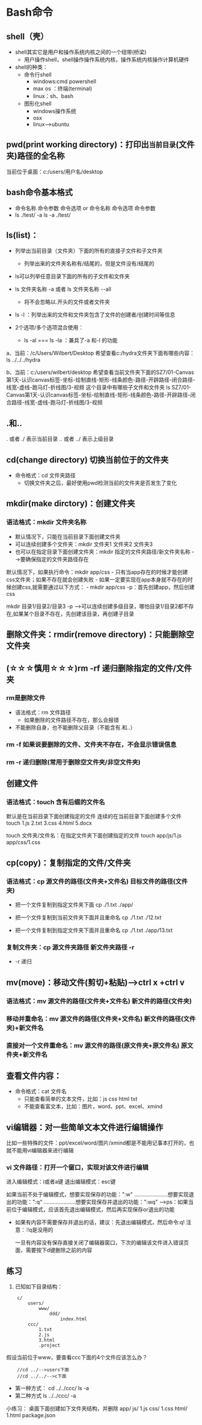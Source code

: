 ﻿# Bash命令
## shell（壳）
+ shell其实它是用户和操作系统内核之间的一个纽带(桥梁)
    - 用户操作shell，shell操作操作系统内核，操作系统内核操作计算机硬件
+ shell的种类：
    - 命令行shell
        - windows:cmd powershell
        - max os ：终端(terminal)
        - linux：sh、bash
    - 图形化shell
        - windows操作系统
        - osx
        - linux-->ubuntu

## pwd(print working directory)：打印出`当前目录`(文件夹)路径的全名称
当前位于桌面：c:/users/用户名/desktop

## bash命令基本格式
+ 命令名称 命令参数 命令选项   or  命令名称 命令选项 命令参数
+ ls      ./test/  -a             ls     -a     ./test/

## ls(list)：
+ 列举出当前目录（文件夹）下面的所有的直接子文件和子文件夹
    - 列举出来的文件夹名称有/结尾的，但是文件没有/结尾的

+ ls可以列举任意目录下面的所有的子文件和文件夹

+ ls 文件夹名称 -a  或者  ls 文件夹名称 --all
    - 将不会忽略以.开头的文件或者文件夹

+ ls -l ：列举出来的文件和文件夹包含了文件的创建者/创建时间等信息

+ 2个选项/多个选项混合使用：
    - ls -al === ls -la ：兼具了-a 和-l 的功能

a、当前：/c/Users/Wilbert/Desktop
    希望查看c:/hydra文件夹下面有哪些内容：ls ../../../hydra

b、当前：c:/users/wilbert/desktop
    希望查看当前文件夹下面的SZ7/01-Canvas第1天-认识canvas标签-坐标-绘制直线-矩形-线条颜色-路径-开辟路径-闭合路径-线宽-虚线-跑马灯-折线图/3-视频 这个目录中有哪些子文件和文件夹
    ls SZ7/01-Canvas第1天-认识canvas标签-坐标-绘制直线-矩形-线条颜色-路径-开辟路径-闭合路径-线宽-虚线-跑马灯-折线图/3-视频

## .和..
.  或者 ./    表示当前目录
.. 或者 ../   表示上级目录

## cd(change directory) 切换当前位于的文件夹
+ 命令格式：cd 文件夹路径
    - 切换文件夹之后，最好使用pwd检测当前的文件夹是否发生了变化



## mkdir(make dirctory)：创建文件夹
### 语法格式：mkdir 文件夹名称
+ 默认情况下，只能在当前目录下面创建文件夹
+ 可以连续创建多个文件夹：mkdir 文件夹1 文件夹2 文件夹3
+ 也可以在指定目录下面创建文件夹：mkdir 指定的文件夹路径/新文件夹名称
		-->要确保指定的文件夹路径存在

默认情况下，如果执行命令：mkdir app/css
    - 只有当app存在的时候才能创建css文件夹；如果不存在就会创建失败
    - 如果一定要实现在app本身就不存在的时候创建css,就需要通过以下方式：
            - mkdir app/css -p：首先创建app，然后创建css

mkdir 目录1/目录2/目录3 -p
	-->可以连续创建多级目录，哪怕目录1/目录2都不存在,如果某个目录不存在，先创建该目录，再创建子目录



## 删除文件夹：rmdir(remove directory)：只能删除空文件夹

## (☆☆☆慎用☆☆☆)rm -rf 递归删除指定的文件/文件夹
### rm是删除文件
+ 语法格式：rm 文件路径
    - 如果删除的文件路径不存在，那么会报错
+ 不能删除自身，也不能删除父目录（不能含有.和..）

### rm -f 如果说要删除的文件、文件夹不存在，不会显示错误信息

### rm -r 递归删除(常用于删除空文件夹/非空文件夹)



## 创建文件
### 语法格式：touch 含有后缀的文件名
默认是在当前目录下面创建指定的文件
	连续的在当前目录下面创建多个文件
	    touch 1.js 2.txt 3.css 4.html 5.docx

touch 文件夹/文件名：在指定文件夹下面创建指定的文件
    touch app/js/1.js app/css/1.css

## cp(copy)：复制指定的文件/文件夹
### 语法格式：cp 源文件的路径(文件夹+文件名) 目标文件的路径(文件夹)
+ 把一个文件复制到指定文件夹下面
    cp ./1.txt ./app/

+ 把一个文件复制到当前文件夹下面并且重命名
    cp ./1.txt  ./12.txt

+ 把一个文件复制到指定文件夹下面并且重命名
    cp ./1.txt ./app/13.txt

### 复制文件夹：cp 源文件夹路径   新文件夹路径  -r
+ -r 递归


## mv(move)：移动文件(剪切+粘贴)-->ctrl x +ctrl v
### 语法格式：mv 源文件的路径(文件夹+文件名) 新文件的路径(文件夹)

### 移动并重命名：mv 源文件的路径(文件夹+文件名) 新文件的路径(文件夹)+新文件名

### 直接对一个文件重命名：mv 源文件的路径(原文件夹+原文件名) 原文件夹+新文件名



## 查看文件内容：
+ 命令格式：cat 文件名
    - 只能查看简单的文本文件，比如：js css html txt
    - 不能查看富文本，比如：图片，word、ppt、excel、xmind



## vi编辑器：对一些简单文本文件进行编辑操作
比如一些特殊的文件：ppt/excel/word/图片/xmind都是不能用记事本打开的，也就不能用vi编辑器来进行编辑

### vi 文件路径：打开一个窗口，实现对该文件进行编辑
进入编辑模式：i或者a键
退出编辑模式：esc键

如果当前不处于编辑模式，想要实现保存的功能：":w"
......................想要实现退出的功能：":q"
.....................想要实现保存并退出的功能：":wq"
	-->ps：如果当前位于编辑模式，应该首先退出编辑模式，然后再实现保存or退出的功能


+ 如果有内容不需要保存并退出的话，建议：先退出编辑模式，然后命令:q!
	                    注意：:!q是没用的

	一旦有内容没有保存直接关闭了编辑器窗口，下次的编辑该文件进入错误页面，需要按下d键删除之前的内容


## 练习
1. 已知如下目录结构：
```
    c/
        users/
            www/
                ddd/
                    index.html
        ccc/
            1.txt
            2.js
            3.html
            .project
```
假设当前位于www，要查看ccc下面的4个文件应该怎么办？
```
	//cd ../-->users下面
	//cd ../../-->c下面
```

+ 第一种方式：
	cd ../../ccc/
	ls -a
+ 第二种方式
	ls ../../ccc/ -a

小练习：
桌面下面创建如下文件夹结构，并删除
app/
    js/
        1.js
    css/
        1.css
    html/
        1.html
    package.json